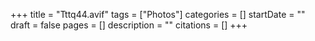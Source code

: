 +++
title = "Tttq44.avif"
tags = ["Photos"]
categories = []
startDate = ""
draft = false
pages = []
description = ""
citations = []
+++

